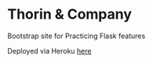 # Thorin & Company
Bootstrap site for 
Practicing Flask features

Deployed via Heroku [here](https://thorin-flask-company-1a8a102335ae.herokuapp.com/)